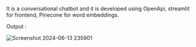 It is a conversational chatbot and it is developed using OpenApi, streamlit for frontend, Pinecone for word embeddings.

Output :

![Screenshot 2024-06-13 235901](https://github.com/AddankiKavya630/Conversatinal_Chatbot/assets/114296045/d8502a72-11a1-42c7-b7d1-8623827fd43c)

